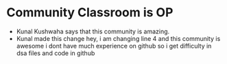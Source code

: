 # Community Classroom is OP

- Kunal Kushwaha says that this community is amazing.
- Kunal made this change
hey, i am changing line 4 and this community is awesome i dont have much experience on github so i get difficulty in dsa files and code in github
